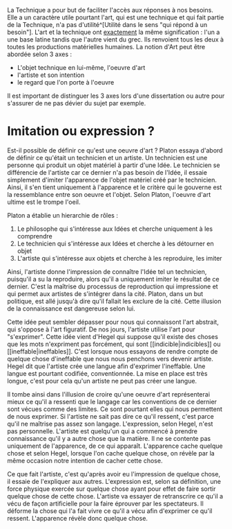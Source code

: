 La Technique a pour but de faciliter l'accès aux réponses à nos besoins. Elle a un caractère utile pourtant l'art, qui est une technique et qui fait partie de la Technique, n'a pas d'utilité^[Utilité dans le sens "qui répond à un besoin"]. L'art et la technique ont <u>exactement</u> la même signification : l'un a une base latine tandis que l'autre vient du grec. Ils renvoient tous les deux à toutes les productions matérielles humaines. La notion d'Art peut être abordée selon 3 axes :
- L'objet technique en lui-même, l'oeuvre d'art
- l'artiste et son intention
- le regard que l'on porte à l'oeuvre

Il est important de distinguer les 3 axes lors d'une dissertation ou autre pour s'assurer de ne pas dévier du sujet par exemple.
# Imitation ou expression ?
Est-il possible de définir ce qu'est une oeuvre d'art ? Platon essaya d'abord de définir ce qu'était un technicien et un artiste. Un technicien est une personne qui produit un objet matériel à partir d'une Idée. Le technicien se différencie de l'artiste car ce dernier n'a pas besoin de l'Idée, il essaie simplement d'imiter l'apparence de l'objet matériel créé par le technicien. Ainsi, il s'en tient uniquement à l'apparence et le critère qui le gouverne est la ressemblance entre son oeuvre et l'objet. Selon Platon, l'oeuvre d'art ultime est le trompe l'oeil.

Platon a établie un hierarchie de rôles :
1. Le philosophe qui s'intéresse aux Idées et cherche uniquement à les comprendre
2. Le technicien qui s'intéresse aux Idées et cherche à les détourner en objet
3. L'artiste qui s'intéresse aux objets et cherche à les reproduire, les imiter

Ainsi, l'artiste donne l'impression de connaître l'Idée tel un technicien, puisqu'il a su la reproduire, alors qu'il a uniquement imiter le résultat de ce dernier. C'est la maîtrise du processus de reproduction qui impressione et qui permet aux artistes de s'intégrer dans la cité. Platon, dans un but politique, est allé jusqu'à dire qu'il fallait les exclure de la cité. Cette illusion de la connaissance est dangereuse selon lui. 

Cette idée peut sembler dépasser pour nous qui connaissont l'art abstrait, qui s'oppose à l'art figuratif. De nos jours, l'artiste utilise l'art pour "s'exprimer". Cette idée vient d'Hegel qui suppose qu'il existe des choses que les mots n'expriment pas forcément, qui sont [[indicible|indicibles]] ou [[ineffable|ineffables]]. C'est lorsque nous essayons de rendre compte de quelque chose d'ineffable que nous nous penchons vers devenir artiste. Hegel dit que l'artiste crée une langue afin d'exprimer l'ineffable. Une langue est pourtant codifiée, conventionnée. La mise en place est très longue, c'est pour cela qu'un artiste ne peut pas créer une langue.

Il tombe ainsi dans l'illusion de croire qu'une oeuvre d'art représenterai mieux ce qu'il a ressenti que le langage car les conventions de ce dernier sont vécues comme des limites. Ce sont pourtant elles qui nous permettent de nous exprimer. Si l'artiste ne sait pas dire ce qu'il ressent, c'est parce qu'il ne maîtrise pas assez son langage. L'expression, selon Hegel, n'est pas personnelle. L'artiste est quelqu'un qui a commencé à prendre connaissance qu'il y a autre chose que la matière. Il ne se contente pas uniquement de l'apparence, de ce qui apparaît. L'apparence cache quelque chose et selon Hegel, lorsque l'on cache quelque chose, on révèle par la même occasion notre intention de cacher cette chose.

Ce que fait l'artiste, c'est qu'après avoir eu l'impression de quelque chose, il essaie de l'expliquer aux autres. L'expression est, selon sa définition, une force physique exercée sur quelque chose ayant pour effet de faire sortir quelque chose de cette chose. L'artiste va essayer de retranscrire ce qu'il a vécu de façon artificielle pour la faire éprouver par les spectateurs. Il déforme la chose qui l'a fait vivre ce qu'il a vécu afin d'exprimer ce qu'il ressent. L'apparence révèle donc quelque chose.